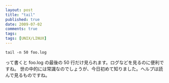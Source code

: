 ```yaml
---
layout: post
title: "tail"
published: true
date: 2009-07-02
comments: true
tags:
tags: [UNIX/LINUX]
---
```


```
tail -n 50 foo.log
```

って書くと foo.log の最後の 50 行だけ見られます。ログなどを見るのに便利ですね。
世の中的には常識なのでしょうが、今日初めて知りました。ヘルプは読んで見るものですね。
